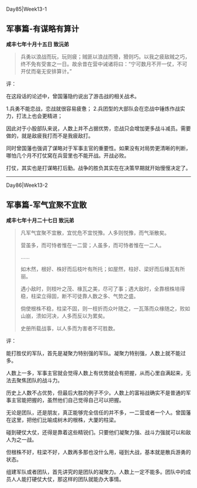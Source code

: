 Day85|Week13-1

## 军事篇-有谋略有算计

**咸丰七年十月十五日 致沅弟**

>兵勇以浪战而玩，玩则疲；贼匪以浪战而猾，猾则巧。以我之疲敌贼之巧，终不免有受害之一日。故余昔在营中诫诸将曰：“宁可数月不开一仗，不可开仗而毫无安排算计。”

评：

在这段话的论述中，曾国藩隐约说出了游击战的相关战术。

1.兵勇不能恋战，恋战就很容易疲惫；
2.兵团型的大部队会在恋战中锤炼作战实力，打法上也会更精进；

因此对于小股部队来说，人数上并不占据优势，恋战只会增加更多战斗减员。需要做的，就是敌疲我打而不是我疲敌打。

同时曾国藩也强调了谋略对于军事主官的重要性。如果没有对局势更清晰的判断，哪怕几个月不打仗窝在兵营里也不能开战。开战必败。

打仗，其实也是打谋略打后勤。战争的胜负其实在在决策早期就开始慢慢决定了。

------

Day86|Week13-2

## 军事篇-军气宜聚不宜散

**咸丰七年十月二十七日 致沅弟**

>凡军气宜聚不宜散，宜忧危不宜悦豫。人多则悦豫，而气渐散矣。
>
>营虽多，而可恃者惟在一二营；人虽多，而可恃者惟在一二人。
>
>......
>
>如木然，根好、株好而后枝叶有所托；如屋然，柱好、梁好而后椽瓦有所丽。
>
>遇小敌时，则枝叶之茂、椽瓦之美，尽可了事；遇大敌时，全靠根株培得稳，柱梁立得固，断不可徒靠人数之多、气势之盛。
>
>倘使根株不稳，柱梁不固，则一枝折而众叶随之，一瓦落而众椽随之，败如山崩，溃如河决，人多而反以为累矣。
>
>史册所载战事，以人多而为害者不可胜数。

评：

能打胜仗的军队，首先是凝聚力特别强的军队。凝聚力特别强，人数上就不能过多。

人数上一多，军事主官就会觉得人数上有优势就会有把握，从而心里自满起来，无法去聚焦团队的战斗力。

历史上人数不占优势，但最后大胜的例子不少。人数上的富裕战确实不是普通的军事主官能把握的，虽然他们自己觉得自己可以把握。

无论是团队，还是朋友，真正能够完全信任的并不多，一二营或者一个人。曾国藩在这里，把他们比喻成树木的根株，大厦的柱梁。

碰到硬仗大仗，还得是靠着这些精锐们。只要他们凝聚力强、战斗力强就可以和敌人为之一战。

但根株不好，柱梁不好，人数再多那也没什么用，碰到大战，基本就是散兵游勇的状态。

组建军队或者团队，首先讲究的是团队的凝聚力。人数上一定不能多。团队中的成员人人能打硬仗大仗，那这样的团队就能办大事情。


